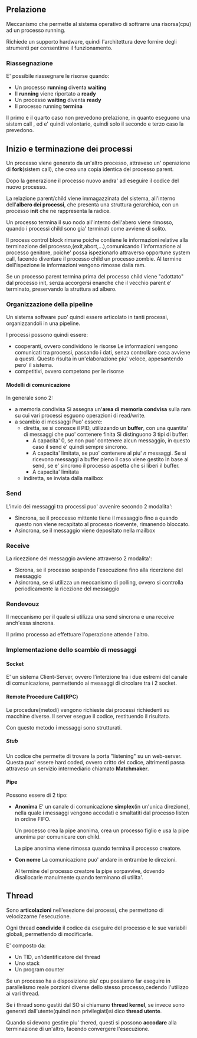 ## Prelazione
Meccanismo che permette al sistema operativo di sottrarre una risorsa(cpu) ad un processo running.

Richiede un supporto hardware, quindi l'architettura deve fornire degli strumenti per consentirne il funzionamento.

### Riassegnazione

E' possibile riassegnare le risorse quando:
- Un processo **running** diventa **waiting**
- Il **running** viene riportato a **ready**
- Un processo **waiting** diventa **ready**
- Il processo running **termina**

Il primo e il quarto caso non prevedono prelazione, in quanto eseguono una sistem call , ed e' quindi volontario, quindi solo il secondo e terzo caso la prevedono.

## Inizio e terminazione dei processi

Un processo viene generato da un'altro processo, attraveso un' operazione di **fork**(sistem call), che crea una copia identica del processo parent.

Dopo la generazione il processo nuovo andra' ad eseguire il codice del nuovo processo.

La relazione parent/child viene immagazzinata del sistema, all'interno dell'**albero dei processi**, che presenta una struttura gerarchica, con un processo **init** che ne rappresenta la radice.

Un processo termina il suo nodo all'interno dell'abero viene rimosso, quando i processi child sono gia' terminati come avviene di solito.

Il process control block rimane poiche contiene le informazioni relative alla terminazione del processo,(exit,abort,...),comunicando l'informazione al processo genitore, poiche' possa ispezionarlo attraverso opportune system call, facendo diventare il processo child un processo zombie. Al termine dell'ispezione le informazioni vengono rimosse dalla ram.

Se un processo parent termina prima del processo child viene "adottato" dal processo init, senza accorgersi enanche che il vecchio parent e' terminato, preservando la struttura ad albero.


### Organizzazione della pipeline
Un sistema software puo' quindi essere articolato in tanti processi, organizzandoli in una pipeline.

I processi possono quindi essere:
- cooperanti, ovvero condividono le risorse
	Le informazioni vengono comunicati tra processi, passando i dati, senza controllare cosa avviene a questi. Questo risulta in un'elaborazione piu' veloce, appesantendo pero' il sistema.
- competitivi, ovvero competono per le risorse

#### Modelli di comunicazione
In generale sono 2:
- a memoria condivisa
	Si assegna un'**area di memoria condvisa** sulla ram su cui vari processi esguono operazioni di read/write.
- a scambio di messaggi
 	Puo' essere:
	- diretta, se si conosce il PID, utilizzando un **buffer**, con una quantita' di messaggi che puo' contenere finita
		Si distinguono 3 tipi di buffer:
		- A capacita' 0, se non puo' contenere alcun messaggio, in questo caso il send e' quindi sempre sincrono.
		- A capacita' limitata, se puo' contenere al piu' $n$ messaggi. Se si ricevono messaggi a buffer pieno il caso viene gestito in base al send, se e' sincrono il processo aspetta che si liberi il buffer.
		- A capacita' limitata
	- indiretta, se inviata dalla mailbox
### Send
L'invio dei messaggi tra processi puo' avvenire secondo 2 modalita':
- Sincrona, se il proccesso mittente tiene il messaggio fino a quando questo non viene recapitato al processo ricevente, rimanendo bloccato.
- Asincrona, se il messaggio viene depositato nella mailbox 

### Receive
La ricezzione del messaggio avviene attraverso 2 modalita':
- Sicrona, se il processo sospende l'esecuzione fino alla ricerzione del messaggio
- Asincrona, se si utilizza un meccanismo di polling, ovvero si controlla periodicamente la ricezione del messaggio

### Rendevouz
Il meccanismo per il quale si utilizza una send sincrona e una receive anch'essa sincrona.

Il primo processo ad effettuare l'operazione attende l'altro.

### Implementazione dello scambio di messaggi
#### Socket
E' un sistema Client-Server, ovvero l'interzione tra i due estremi del canale di comunicazione, permettendo ai messaggi di circolare tra i 2 socket.

#### Remote Procedure Call(RPC)
Le procedure(metodi) vengono richieste dai processi richiedenti su macchine diverse.
 Il server esegue il codice, restituendo il risultato.
 
 Con questo metodo i messaggi sono strutturati.
##### Stub
Un codice che permette di trovare la porta "listening" su un web-server.
Questa puo' essere hard coded, ovvero critto del codice, altrimenti passa attraveso un servizio intermediario chiamato **Matchmaker**.

#### Pipe
Possono essere di 2 tipo:
- **Anonima**
	E' un canale di comunicazione **simplex**(in un'unica direzione), nella quale i messaggi vengono accodati e smaltatiti dal processo listen in ordine FIFO.
	
	Un processo crea la pipe anonima, crea un processo figlio e usa la pipe anonima per comunicare con child.
	
	La pipe anonima viene rimossa quando termina il processo creatore.
- **Con nome**
	La comunicazione puo' andare in entrambe le direzioni.
	
	
	
	Al termine del processo creatore la pipe sorpavvive, dovendo disallocarle manulmente quando terminano di utilita'.
	
## Thread
Sono **articolazioni** nell'esezione dei processi, che permettono di velocizzarne l'esecuzione.

Ogni thread **condivide** il codice da eseguire del processo e le sue variabili globali, permettendo di modificarle.

E' composto da: 
- Un TID, un'identificatore del thread
- Uno stack
- Un program counter

Se un processo ha a disposizione piu' cpu possiamo far eseguire in parallelismo reale porzioni diverse dello stesso processo,cedendo l'utilizzo ai vari thread.

Se i thread sono gestiti dal SO si chiamano **thread kernel**, se invece sono generati dall'utente(quindi non privilegiati)si dico **thread utente**.

Quando si devono gestire piu' thered, questi si possono **accodare** alla terminazione di un'altro, facendo convergere l'esecuzione.